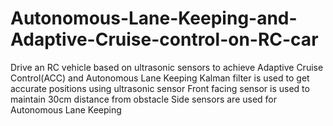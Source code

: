 # Autonomous-Lane-Keeping-and-Adaptive-Cruise-control-on-RC-car
Drive an RC vehicle based on ultrasonic sensors to achieve Adaptive Cruise Control(ACC) and Autonomous Lane Keeping
Kalman filter is used to get accurate positions using ultrasonic sensor
Front facing sensor is used to maintain 30cm distance from obstacle
Side sensors are used for Autonomous Lane Keeping

